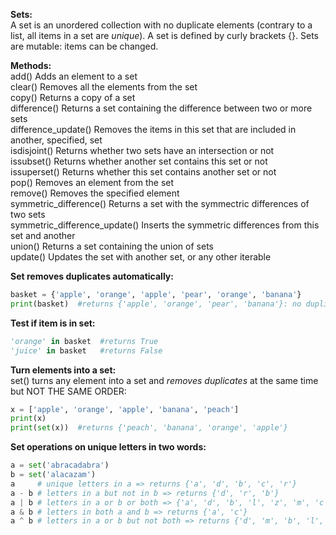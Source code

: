 **Sets:**  
A set is an unordered collection with no duplicate elements (contrary to a list, all items in a set are *unique*). A set is defined by curly brackets {}. Sets are mutable: items can be changed.

**Methods:**  
add()        Adds an element to a set  
clear()      Removes all the elements from the set  
copy()       Returns a copy of a set  
difference()  Returns a set containing the difference between two or more sets  
difference_update() Removes the items in this set that are included in another, specified, set  
isdisjoint()  Returns whether two sets have an intersection or not  
issubset()    Returns whether another set contains this set or not  
issuperset()  Returns whether this set contains another set or not  
pop()         Removes an element from the set  
remove()      Removes the specified element  
symmetric_difference()  Returns a set with the symmectric differences of two sets  
symmetric_difference_update() Inserts the symmetric differences from this set and another  
union()     Returns a set containing the union of sets  
update()    Updates the set with another set, or any other iterable  

**Set removes duplicates automatically:**  
```py
basket = {'apple', 'orange', 'apple', 'pear', 'orange', 'banana'}
print(basket)  #returns {'apple', 'orange', 'pear', 'banana'}: no duplicates
```

**Test if item is in set:**  
```py
'orange' in basket  #returns True
'juice' in basket   #returns False
```
**Turn elements into a set:**  
set() turns any element into a set and *removes duplicates* at the same time but NOT THE SAME ORDER:  
```py
x = ['apple', 'orange', 'apple', 'banana', 'peach']
print(x)
print(set(x))  #returns {'peach', 'banana', 'orange', 'apple'}
```
**Set operations on unique letters in two words:**  
```py
a = set('abracadabra')
b = set('alacazam')
a     # unique letters in a => returns {'a', 'd', 'b', 'c', 'r'}
a - b # letters in a but not in b => returns {'d', 'r', 'b'}
a | b # letters in a or b or both => {'a', 'd', 'b', 'l', 'z', 'm', 'c', 'r'}
a & b # letters in both a and b => returns {'a', 'c'}
a ^ b # letters in a or b but not both => returns {'d', 'm', 'b', 'l', 'r', 'z'}
```

